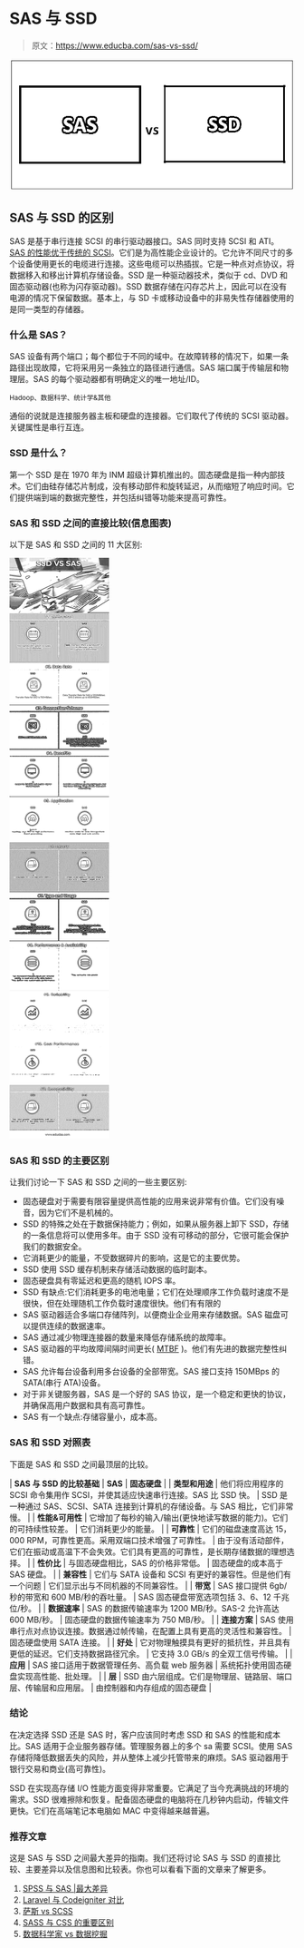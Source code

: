 # SAS 与 SSD

> 原文：<https://www.educba.com/sas-vs-ssd/>

![SAS vs SSD](img/70fab9514726238195f2e536ee56835d.png)



## SAS 与 SSD 的区别

SAS 是基于串行连接 SCSI 的串行驱动器接口。SAS 同时支持 SCSI 和 ATI。 [SAS 的性能优于传统的 SCSI](https://www.educba.com/career-in-sas/)。它们是为高性能企业设计的。它允许不同尺寸的多个设备使用更长的电缆进行连接。这些电缆可以热插拔。它是一种点对点协议，将数据移入和移出计算机存储设备。SSD 是一种驱动器技术，类似于 cd、DVD 和固态驱动器(也称为闪存驱动器)。SSD 数据存储在闪存芯片上，因此可以在没有电源的情况下保留数据。基本上，与 SD 卡或移动设备中的非易失性存储器使用的是同一类型的存储器。

### 什么是 SAS？

SAS 设备有两个端口；每个都位于不同的域中。在故障转移的情况下，如果一条路径出现故障，它将采用另一条独立的路径进行通信。SAS 端口属于传输层和物理层。SAS 的每个驱动器都有明确定义的唯一地址/ID。

<small>Hadoop、数据科学、统计学&其他</small>

通俗的说就是连接服务器主板和硬盘的连接器。它们取代了传统的 SCSI 驱动器。关键属性是串行互连。

### SSD 是什么？

第一个 SSD 是在 1970 年为 INM 超级计算机推出的。固态硬盘是指一种内部技术。它们由硅存储芯片制成，没有移动部件和旋转延迟，从而缩短了响应时间。它们提供端到端的数据完整性，并包括纠错等功能来提高可靠性。

### SAS 和 SSD 之间的直接比较(信息图表)

以下是 SAS 和 SSD 之间的 11 大区别:

![SAS vs SSD Infographics](img/ff7b5796f8b2566d77c3a81d244930b9.png)



### SAS 和 SSD 的主要区别

让我们讨论一下 SAS 和 SSD 之间的一些主要区别:

*   固态硬盘对于需要有限容量提供高性能的应用来说非常有价值。它们没有噪音，因为它们不是机械的。
*   SSD 的特殊之处在于数据保持能力；例如，如果从服务器上卸下 SSD，存储的一条信息将可以使用多年。由于 SSD 没有可移动的部分，它很可能会保护我们的数据安全。
*   它消耗更少的能量，不受数据碎片的影响，这是它的主要优势。
*   SSD 使用 SSD 缓存机制来存储活动数据的临时副本。
*   固态硬盘具有零延迟和更高的随机 IOPS 率。
*   SSD 有缺点:它们消耗更多的电池电量；它们在处理顺序工作负载时速度不是很快，但在处理随机工作负载时速度很快。他们有有限的
*   SAS 驱动器适合多端口存储阵列，以便商业企业用来存储数据。SAS 磁盘可以提供连续的数据速率。
*   SAS 通过减少物理连接器的数量来降低存储系统的故障率。
*   SAS 驱动器的平均故障间隔时间更长( [MTBF](https://www.educba.com/mtbf-formula/) )。他们有先进的数据完整性纠错。
*   SAS 允许每台设备利用多台设备的全部带宽。SAS 接口支持 150MBps 的 SATA(串行 ATA)设备。
*   对于非关键服务器，SAS 是一个好的 SAS 协议，是一个稳定和更快的协议，并确保高用户数据和具有高可靠性。
*   SAS 有一个缺点:存储容量小，成本高。

### SAS 和 SSD 对照表

下面是 SAS 和 SSD 之间最顶层的比较。

| **SAS 与 SSD 的比较基础** | **SAS** | **固态硬盘** |
| **类型和用途** | 他们将应用程序的 SCSI 命令集用作 SCSI，并使其适应快速串行连接。SAS 比 SSD 快。 | SSD 是一种通过 SAS、SCSI、SATA 连接到计算机的存储设备。与 SAS 相比，它们非常慢。 |
| **性能&可用性** | 它增加了每秒的输入/输出(更快地读写数据的能力)。它们的可持续性较差。 | 它们消耗更少的能量。 |
| **可靠性** | 它们的磁盘速度高达 15，000 RPM，可靠性更高。采用双端口技术增强了可靠性。 | 由于没有活动部件，它们在振动或高温下不会失效。它们具有更高的可靠性，是长期存储数据的理想选择。 |
| **性价比** | 与固态硬盘相比，SAS 的价格非常低。 | 固态硬盘的成本高于 SAS 硬盘。 |
| **兼容性** | 它们与 SATA 设备和 SCSI 有更好的兼容性。但是他们有一个问题 | 它们显示出与不同机器的不同兼容性。 |
| **带宽** | SAS 接口提供 6gb/秒的带宽和 600 MB/秒的吞吐量。 | SAS 固态硬盘带宽选项包括 3、6、12 千兆位/秒。 |
| **数据速率** | SAS 的数据传输速率为 1200 MB/秒。SAS-2 允许高达 600 MB/秒。 | 固态硬盘的数据传输速率为 750 MB/秒。 |
| **连接方案** | SAS 使用串行点对点协议连接。数据通过帧传输，在配置上具有更高的灵活性和兼容性。 | 固态硬盘使用 SATA 连接。 |
| **好处** | 它对物理触摸具有更好的抵抗性，并且具有更低的延迟。它们支持数据路径冗余。 | 它支持 3.0 GB/s 的全双工信号传输。 |
| **应用** | SAS 接口适用于数据管理任务、高负载 web 服务器 | 系统拓扑使用固态硬盘实现高性能、批处理。 |
| **层** | SSD 由六层组成。它们是物理层、链路层、端口层、传输层和应用层。 | 由控制器和内存组成的固态硬盘 |

### 结论

在决定选择 SSD 还是 SAS 时，客户应该同时考虑 SSD 和 SAS 的性能和成本比。SAS 适用于企业服务器存储。管理服务器上的多个 sa 需要 SCSI。使用 SAS 存储将降低数据丢失的风险，并从整体上减少托管带来的麻烦。SAS 驱动器用于银行交易和商业(高可靠性)。

SSD 在实现高存储 I/O 性能方面变得非常重要。它满足了当今充满挑战的环境的需求。SSD 很难擦除和恢复。配备固态硬盘的电脑将在几秒钟内启动，传输文件更快。它们在高端笔记本电脑如 MAC 中变得越来越普遍。

### 推荐文章

这是 SAS 与 SSD 之间最大差异的指南。我们还将讨论 SAS 与 SSD 的直接比较、主要差异以及信息图和比较表。你也可以看看下面的文章来了解更多。

1.  [SPSS 与 SAS |最大差异](https://www.educba.com/spss-vs-sas/)
2.  [Laravel 与 Codeigniter 对比](https://www.educba.com/laravel-vs-codeigniter/)
3.  [萨斯 vs SCSS](https://www.educba.com/sass-vs-scss/)
4.  [SASS 与 CSS 的重要区别](https://www.educba.com/sass-vs-css/)
5.  [数据科学家 vs 数据挖掘](https://www.educba.com/data-scientist-vs-data-mining/)





